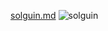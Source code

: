 [solguin.md](https://github.com/solana-labs/ecosystem/files/7565921/solguin.md)
![solguin](https://user-images.githubusercontent.com/94643794/142495486-9daf798b-74c3-4c90-97d0-74b04a4500af.png)
